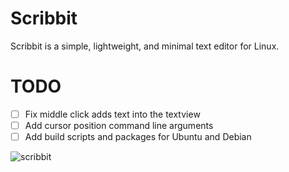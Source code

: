 # Scribbit
Scribbit is a simple, lightweight, and minimal text editor for Linux.

# TODO
- [ ] Fix middle click adds text into the textview
- [ ] Add cursor position command line arguments
- [ ] Add build scripts and packages for Ubuntu and Debian

![scribbit](https://user-images.githubusercontent.com/29477753/139601332-df554afd-ead2-4b47-8778-01a1ce9becc5.png)
